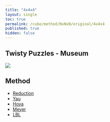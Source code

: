 ```yaml
---
title: "4x4x4"
layout: single
toc: true
permalink: /cube/method/NxNxN/original/4x4x4
published: true
hidden: false
---
```


<head>
  <base target="_blank">
</head>



## Twisty Puzzles - Museum

<a href="https://twistypuzzles.com/app/museum/museum_showitem.php?pkey=265">
  <img src="https://twistypuzzles.com/museum/large/00265-01.jpg">
</a>



## Method

- [Reduction](/cube/method/NxNxN/original/4x4x4/reduction)
- [Yau](/cube/method/NxNxN/original/4x4x4/yau)
- [Hoya](/cube/method/NxNxN/original/4x4x4/hoya)
- [Meyer](/cube/method/NxNxN/original/4x4x4/meyer)
- [LBL](/cube/method/NxNxN/original/4x4x4/lbl)
